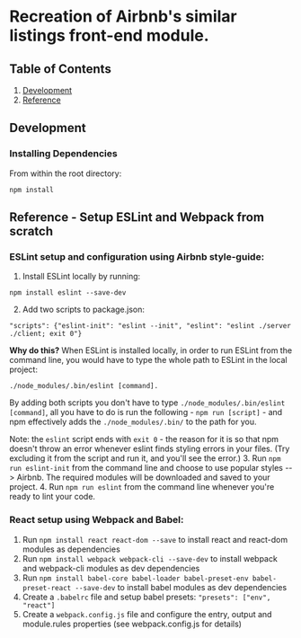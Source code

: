 # Recreation of Airbnb's similar listings front-end module.

## Table of Contents

1. [Development](#development)
2. [Reference](#reference)

## Development

### Installing Dependencies

From within the root directory:
```
npm install
```

## Reference - Setup ESLint and Webpack from scratch

### ESLint setup and configuration using Airbnb style-guide:
1. Install ESLint locally by running: 
```
npm install eslint --save-dev
```
2. Add two scripts to package.json: 
```
"scripts": {"eslint-init": "eslint --init", "eslint": "eslint ./server ./client; exit 0"}
```
**Why do this?**
When ESLint is installed locally, in order to run ESLint from the command line, you would have to type the whole path to ESLint in the local project: 
```
./node_modules/.bin/eslint [command].
```
By adding both scripts you don't have to type `./node_modules/.bin/eslint [command]`, all you have to do is run the 
following - `npm run [script]` - and npm effectively adds the `./node_modules/.bin/` to the path for you. 

Note: the `eslint` script ends with `exit 0` - the reason for it is so that npm doesn't throw an error whenever eslint finds styling errors
in your files. (Try excluding it from the script and run it, and you'll see the error.)
3. Run `npm run eslint-init` from the command line and choose to use popular styles --> Airbnb. The required modules will be downloaded and 
saved to your project. 
4. Run `npm run eslint` from the command line whenever you're ready to lint your code. 

### React setup using Webpack and Babel:
1. Run `npm install react react-dom --save` to install react and react-dom modules as dependencies
2. Run `npm install webpack webpack-cli --save-dev` to install webpack and webpack-cli modules as dev dependencies
3. Run `npm install babel-core babel-loader babel-preset-env babel-preset-react --save-dev` to install babel modules as dev dependencies
4. Create a `.babelrc` file and setup babel presets: `"presets": ["env", "react"]`
5. Create a `webpack.config.js` file and configure the entry, output and module.rules properties (see webpack.config.js for details)






